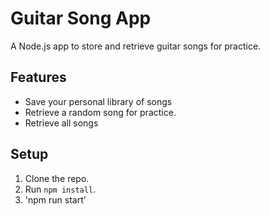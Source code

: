 # Guitar Song App

A Node.js app to store and retrieve guitar songs for practice.

## Features
- Save your personal library of songs
- Retrieve a random song for practice.
- Retrieve all songs

## Setup
1. Clone the repo.
2. Run `npm install`.
3. 'npm run start'
